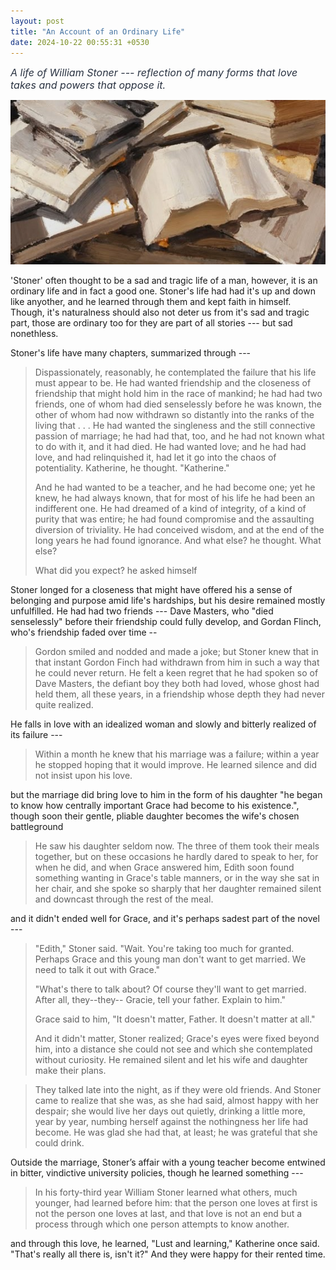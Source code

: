 ```yaml
---
layout: post
title: "An Account of an Ordinary Life"
date: 2024-10-22 00:55:31 +0530
---
```


<i style = "font-size:16px; color: #293241;">A life of William Stoner --- reflection of many forms that love takes and powers that oppose it.</i>

<link rel="stylesheet" href="/style.css" />
<img src="/img/books.jpg" alt="Image 1" class="centered-image">

'Stoner' often thought to be a sad and tragic life of a man, however, it is an ordinary life and in fact a good one. Stoner's life had had it's up and down like anyother, and he learned through them and kept faith in himself. Though, it's naturalness should also not deter us from it's sad and tragic part, those are ordinary too for they are part of all stories --- but sad nonethless. 

Stoner's life have many chapters, summarized through --- 
<blockquote>
<p>Dispassionately, reasonably, he contemplated the failure that his life must appear to be. He had wanted friendship and the closeness of friendship that might hold him in the race of mankind; he had had two friends, one of whom had died senselessly before he was known, the other of whom had now withdrawn so distantly into the ranks of the living that . . . He had wanted the singleness and the still connective passion of marriage; he had had that, too, and he had not known what to do with it, and it had died. He had wanted love; and he had had love, and had relinquished it, had let it go into the chaos of potentiality. Katherine, he thought. "Katherine."</p>


<p>And he had wanted to be a teacher, and he had become one; yet he knew, he had always known, that for most of his life he had been an indifferent one. He had dreamed of a kind of integrity, of a kind of purity that was entire; he had found compromise and the assaulting diversion of triviality. He had conceived wisdom, and at the end of the long years he had found ignorance. And what else? he thought. What else?</p>

<p>What did you expect? he asked himself</p>
</blockquote>

Stoner longed for a closeness that might have offered his a sense of belonging and purpose amid life's hardships, but his desire remained mostly unfulfilled. He had had two friends --- Dave Masters, who "died senselessly" before their friendship could fully develop, and Gordan Flinch, who's friendship faded over time --
<blockquote>
Gordon smiled and nodded and made a joke; but Stoner knew that in that instant Gordon Finch had withdrawn from him in such a way that he could never return. He felt a keen regret that he had spoken so of Dave Masters, the defiant boy they both had loved, whose ghost had held them, all these years, in a friendship whose depth they had never quite realized.
</blockquote>
He falls in love with an idealized woman and slowly and bitterly realized of its failure ---
<blockquote>
Within a month he knew that his marriage was a failure; within a year he stopped hoping that it would improve. He learned silence and did not insist upon his love.
</blockquote>
but the marriage did bring love to him in the form of his daughter "he began to know how centrally important Grace had become to his existence.", though soon their gentle, pliable daughter becomes the wife's chosen battleground
<blockquote>
He saw his daughter seldom now. The three of them took their meals together, but on these occasions he hardly dared to speak to her, for when he did, and when Grace answered him, Edith soon found something wanting in Grace's table manners, or in the way she sat in her chair, and she spoke so sharply that her daughter remained silent and downcast through the rest of the meal.
</blockquote>
and it didn't ended well for Grace, and it's perhaps sadest part of the novel ---
<blockquote>
<p>  "Edith," Stoner said. "Wait. You're taking too much for granted. Perhaps Grace and this young man don't want to get married. We need to talk it out with Grace."</p>

<p>  "What's there to talk about? Of course they'll want to get married. After all, they--they-- Gracie, tell your father. Explain to him."</p>

<p>  Grace said to him, "It doesn't matter, Father. It doesn't matter at all." </p>

<p>  And it didn't matter, Stoner realized; Grace's eyes were fixed beyond him, into a distance she could not see and which she contemplated without curiosity. He remained silent and let his wife and daughter make their plans. </p>
</blockquote>

<blockquote>
  They talked late into the night, as if they were old friends. And Stoner came to realize that she was, as she had said, almost happy with her despair; she would live her days out quietly, drinking a little more, year by year, numbing herself against the nothingness her life had become. He was glad she had that, at least; he was grateful that she could drink.
</blockquote>
Outside the marriage, Stoner’s affair with a young teacher become entwined in bitter, vindictive university policies, though he learned something ---
<blockquote>
In his forty-third year William Stoner learned what others, much younger, had learned before him: that the person one loves at first is not the person one loves at last, and that love is not an end but a process through which one person attempts to know another.
</blockquote>
and through this love, he learned, "Lust and learning," Katherine once said. "That's really all there is, isn't it?" And they were happy for their rented time.
